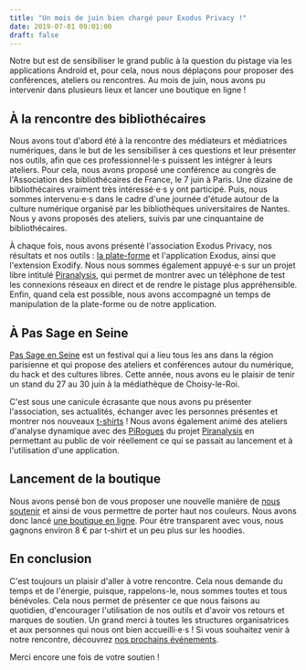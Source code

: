 ```yaml
---
title: "Un mois de juin bien chargé pour Exodus Privacy !"
date: 2019-07-01 09:01:00
draft: false
---
```


Notre but est de sensibiliser le grand public à la question du pistage via les applications Android et, pour cela, nous nous déplaçons pour proposer des conférences, ateliers ou rencontres. Au mois de juin, nous avons pu intervenir dans plusieurs lieux et lancer une boutique en ligne !

## À la rencontre des bibliothécaires
Nous avons tout d'abord été à la rencontre des médiateurs et médiatrices numériques, dans le but de les sensibiliser à ces questions et leur présenter nos outils, afin que ces professionnel⋅le⋅s puissent les intégrer à leurs ateliers. Pour cela, nous avons proposé une conférence au congrès de l'Association des bibliothécaires de France, le 7 juin à Paris. Une dizaine de bibliothécaires vraiment très intéressé⋅e⋅s y ont participé. Puis, nous sommes intervenu⋅e⋅s dans le cadre d'une journée d'étude autour de la culture numérique organisé par les bibliothèques universitaires de Nantes. Nous y avons proposés des ateliers, suivis par une cinquantaine de bibliothécaires.

 À chaque fois, nous avons présenté l'association Exodus Privacy, nos résultats et nos outils : [la plate-forme](https://reports.exodus-privacy.eu.org/fr/) et l'application Exodus, ainsi que l'extension Exodify. Nous nous sommes également appuyé⋅e⋅s sur un projet libre intitulé [Piranalysis](https://github.com/PiRanhaLysis), qui permet de montrer avec un téléphone de test les connexions réseaux en direct et de rendre le pistage plus appréhensible. Enfin, quand cela est possible, nous avons accompagné un temps de manipulation de la plate-forme ou de notre application.

## À Pas Sage en Seine
[Pas Sage en Seine](https://passageenseine.fr/) est un festival qui a lieu tous les ans dans la région parisienne et qui propose des ateliers et conférences autour du numérique, du hack et des cultures libres. Cette année, nous avons eu le plaisir de tenir un stand du 27 au 30 juin à la médiathèque de Choisy-le-Roi.

C'est sous une canicule écrasante que nous avons pu présenter l'association, ses actualités, échanger avec les personnes présentes et montrer nos nouveaux [t-shirts](https://shop.spreadshirt.fr/exodus-privacy) ! Nous avons également animé des ateliers d'analyse dynamique avec des [PiRogues](https://github.com/PiRanhaLysis/PiRogue) du projet [Piranalysis](https://piranhalysis.github.io/) en permettant au public de voir réellement ce qui se passait au lancement et à l'utilisation d'une application. 

## Lancement de la boutique

Nous avons pensé bon de vous proposer une nouvelle manière de [nous soutenir](https://exodus-privacy.eu.org/fr/page/contribute/) et ainsi de vous permettre de porter haut nos couleurs. Nous avons donc lancé [une boutique en ligne](https://shop.spreadshirt.fr/exodus-privacy).
Pour être transparent avec vous, nous gagnons environ 8 € par t-shirt et un peu plus sur les hoodies.

## En conclusion
C'est toujours un plaisir d'aller à votre rencontre. Cela nous demande du temps et de l'énergie, puisque, rappelons-le, nous sommes toutes et tous bénévoles. Cela nous permet de présenter ce que nous faisons au quotidien, d'encourager l'utilisation de nos outils et d'avoir vos retours et marques de soutien. Un grand merci à toutes les structures organisatrices et aux personnes qui nous ont bien accueilli⋅e⋅s ! 
Si vous souhaitez venir à notre rencontre, découvrez [nos prochains événements](https://exodus-privacy.eu.org/fr/page/events).

Merci encore une fois de votre soutien !


